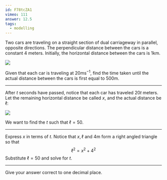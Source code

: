 ```yaml
---
id: F78tcZA1
vimeo: 111
answer: 12.5
tags:
  - modelling
---
```


Two cars are traveling on a straight section of dual carriageway in parallel, opposite directions. The perpendicular distance between the cars is a constant $4$ meters. Initially, the horizontal distance between the cars is $1 \text{km}$.

![](/img/learn/quad-31.svg)

Given that each car is traveling at $20 \text{ms}^{-1}$, find the time taken until the actual distance between the cars is first equal to $500 \text{m}$.

---

After $t$ seconds have passed, notice that each car has traveled $20t$ meters. Let the remaining horizontal distance be called $x$, and the actual distance be $\ell$:

![](/img/learn/quad-32.svg)

We want to find the $t$ such that $\ell = 50$.

---

Express $x$ in terms of $t$. Notice that $x, \ell$ and $4\text{m}$ form a right angled triangle so that
$$
\ell^2 = x^2 + 4^2
$$
Substitute $\ell = 50$ and solve for $t$.

---

Give your answer correct to one decimal place.
